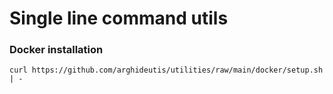 # Single line command utils

### Docker installation

```
curl https://github.com/arghideutis/utilities/raw/main/docker/setup.sh | -
```